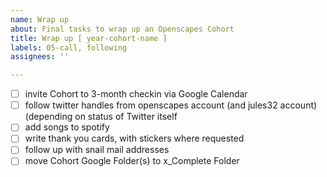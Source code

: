 ```yaml
---
name: Wrap up
about: Final tasks to wrap up an Openscapes Cohort
title: Wrap up [ year-cohort-name ]
labels: 05-call, following
assignees: ''

---
```


- [ ] invite Cohort to 3-month checkin via Google Calendar
- [ ] follow twitter handles from openscapes account (and jules32 account) (depending on status of Twitter itself
- [ ] add songs to spotify
- [ ] write thank you cards, with stickers where requested
- [ ] follow up with snail mail addresses
- [ ] move Cohort Google Folder(s) to x_Complete Folder
